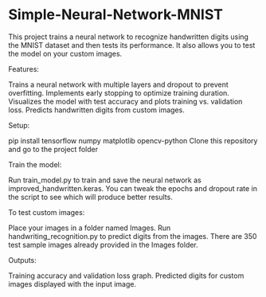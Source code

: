 # Simple-Neural-Network-MNIST

This project trains a neural network to recognize handwritten digits using the MNIST dataset and then tests its performance. 
It also allows you to test the model on your custom images.

Features:

Trains a neural network with multiple layers and dropout to prevent overfitting.
Implements early stopping to optimize training duration.
Visualizes the model with test accuracy and plots training vs. validation loss.
Predicts handwritten digits from custom images.

Setup:

pip install tensorflow numpy matplotlib opencv-python
Clone this repository and go to the project folder

Train the model:

Run train_model.py to train and save the neural network as improved_handwritten.keras.
You can tweak the epochs and dropout rate in the script to see which will produce better results. 

To test custom images:

Place your images in a folder named Images.
Run handwriting_recognition.py to predict digits from the images.
There are 350 test sample images already provided in the Images folder.

Outputs:

Training accuracy and validation loss graph.
Predicted digits for custom images displayed with the input image.
